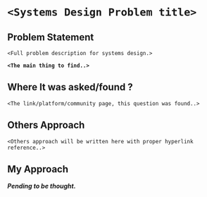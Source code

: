 # `<Systems Design Problem title>`

## Problem Statement

`<Full problem description for systems design.>`

**`<The main thing to find..>`**

## Where It was asked/found ?

`<The link/platform/community page, this question was found..>`

## Others Approach

`<Others approach will be written here with proper hyperlink reference..>`

## My Approach

***Pending to be thought.***
